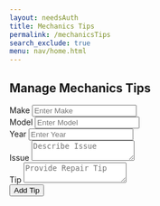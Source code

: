```yaml
---
layout: needsAuth
title: Mechanics Tips
permalink: /mechanicsTips
search_exclude: true
menu: nav/home.html
---
```


<div class="flex min-h-full flex-col justify-center px-6 py-12 lg:px-8">
  <div class="sm:mx-auto sm:w-full sm:max-w-sm">
    <h2 class="mt-10 text-center text-2xl/9 font-bold tracking-tight text-gray-900">Manage Mechanics Tips</h2>
  </div>

  <div class="mt-10 sm:mx-auto sm:w-full sm:max-w-sm">
    <!-- Add Mechanics Tip Form -->
    <form class="space-y-4 mt-4" id="add-tip-form">
      <div>
        <label for="make" class="block text-sm/6 font-medium text-gray-900">Make</label>
        <input type="text" id="make" placeholder="Enter Make" required class="block w-full rounded-md bg-white px-3 py-1.5 text-gray-900">
      </div>
      <div>
        <label for="model" class="block text-sm/6 font-medium text-gray-900">Model</label>
        <input type="text" id="model" placeholder="Enter Model" required class="block w-full rounded-md bg-white px-3 py-1.5 text-gray-900">
      </div>
      <div>
        <label for="year" class="block text-sm/6 font-medium text-gray-900">Year</label>
        <input type="number" id="year" placeholder="Enter Year" class="block w-full rounded-md bg-white px-3 py-1.5 text-gray-900">
      </div>
      <div>
        <label for="issue" class="block text-sm/6 font-medium text-gray-900">Issue</label>
        <textarea id="issue" placeholder="Describe Issue" required class="block w-full rounded-md bg-white px-3 py-1.5 text-gray-900"></textarea>
      </div>
      <div>
        <label for="tip" class="block text-sm/6 font-medium text-gray-900">Tip</label>
        <textarea id="tip" placeholder="Provide Repair Tip" required class="block w-full rounded-md bg-white px-3 py-1.5 text-gray-900"></textarea>
      </div>
      <div>
        <button type="submit" class="w-full bg-red-600 text-white py-1.5 rounded-md">Add Tip</button>
      </div>
    </form>
  </div>
</div>

<script type="module">
  import { pythonURI, fetchOptions } from '{{site.baseurl}}/assets/js/api/config.js';

  document.getElementById('add-tip-form').addEventListener('submit', async function (event) {
    event.preventDefault();

    // Collect form values
    const make = document.getElementById('make').value;
    const model = document.getElementById('model').value;
    const year = document.getElementById('year').value;
    const issue = document.getElementById('issue').value;
    const tip = document.getElementById('tip').value;

    // Prepare request data
    const requestData = {
      make: make,
      model: model,
      year: year || null, // Optional field
      issue: issue,
      tip: tip
    };

    try {
      // Make a POST request to the API
      const response = await fetch(`${pythonURI}/api/mechanicsTips`, {
        method: "POST",
        cache: "no-cache",
        mode: "cors",
        credentials: "include",
        headers: {
          'Content-Type': 'application/json',
          'Authorization': `Bearer ${localStorage.getItem('token') || ''}`, // Add token if needed
        },
        body: JSON.stringify(requestData), // Attach the form data
      });

      // Handle the response
      if (response.ok) {
        const result = await response.json();
        alert('Mechanics Tip added successfully!');
        document.getElementById('add-tip-form').reset(); // Reset form on success
        console.log(result); // Log result for debugging
      } else {
        const error = await response.json();
        alert(`Error: ${error.message || 'Failed to add tip'}`);
        console.error(error);
      }
    } catch (err) {
      alert('An error occurred while processing your request. Please try again.');
      console.error(err);
    }
  });
</script>
